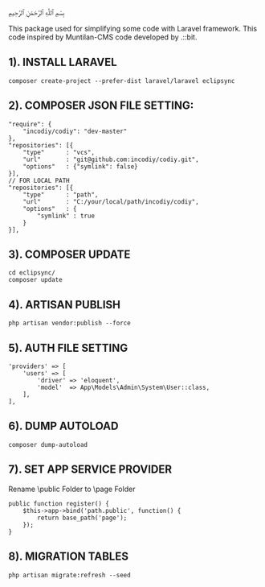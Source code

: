 بِسْمِ ٱللَّٰهِ ٱلرَّحْمَٰنِ ٱلرَّحِيمِ


This package used for simplifying some code with Laravel framework. This code inspired by Muntilan-CMS code developed by .::bit.


1). INSTALL LARAVEL
--------------------------------------------------------------------------------
	composer create-project --prefer-dist laravel/laravel eclipsync


2). COMPOSER JSON FILE SETTING:
--------------------------------------------------------------------------------
    "require": {
        "incodiy/codiy": "dev-master"
    },
    "repositories": [{
    	"type"      : "vcs",
    	"url"       : "git@github.com:incodiy/codiy.git",
    	"options"   : {"symlink": false}
    }],
	// FOR LOCAL PATH
	"repositories": [{
		"type"      : "path",
		"url"       : "C:/your/local/path/incodiy/codiy",
		"options"   : {
			"symlink" : true
		}
	}],

3). COMPOSER UPDATE
--------------------------------------------------------------------------------
	cd eclipsync/
	composer update


4). ARTISAN PUBLISH
--------------------------------------------------------------------------------
	php artisan vendor:publish --force
	

5). AUTH FILE SETTING
--------------------------------------------------------------------------------
	'providers' => [
		'users' => [
			'driver' => 'eloquent',
			'model'  => App\Models\Admin\System\User::class,
		],
	],


6). DUMP AUTOLOAD
--------------------------------------------------------------------------------
	composer dump-autoload


7). SET APP SERVICE PROVIDER
--------------------------------------------------------------------------------
Rename \public Folder to \page Folder

	public function register() {
		$this->app->bind('path.public', function() {
			return base_path('page');
		});
	}


8). MIGRATION TABLES
--------------------------------------------------------------------------------

	php artisan migrate:refresh --seed

